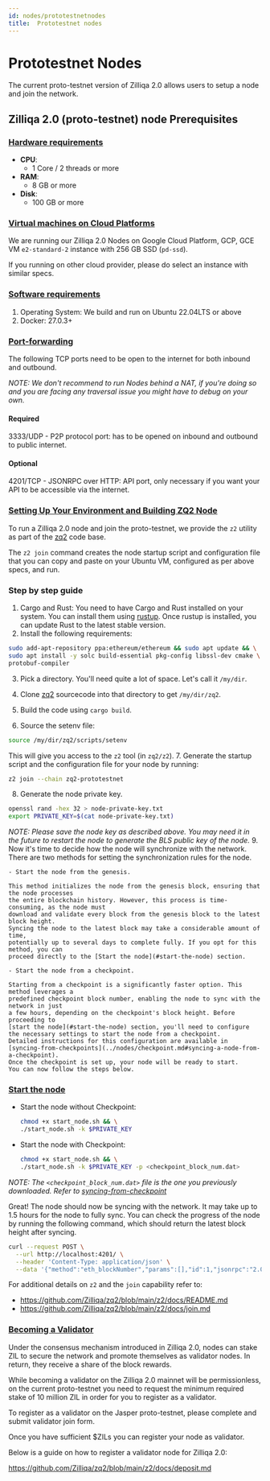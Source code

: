 ```yaml
---
id: nodes/prototestnetnodes
title:  Prototestnet nodes 
---
```


# Prototestnet Nodes

The current proto-testnet version of Zilliqa 2.0 allows users to setup a node
and join the network.

## Zilliqa 2.0 (proto-testnet) node Prerequisites

### [Hardware requirements](#hardware-requirements)

- **CPU**:
    - 1 Core / 2 threads or more
- **RAM**:
    - 8 GB or more
- **Disk**:
    - 100 GB or more

### [Virtual machines on Cloud Platforms](#virtual-machines-on-cloud-platforms)

We are running our Zilliqa 2.0 Nodes on Google Cloud Platform, GCP,
GCE VM `e2-standard-2` instance with 256 GB SSD (`pd-ssd`).

If you running on other cloud provider, please do select an instance with
similar specs.

### [Software requirements](#software-requirements)

1. Operating System: We build and run on Ubuntu 22.04LTS or above
2. Docker: 27.0.3+

### [Port-forwarding](#port-forwarding)

The following TCP ports need to be open to the internet for both inbound and
outbound.

_NOTE: We don't recommend to run Nodes behind a NAT, if you're doing so
and you are facing any traversal issue you might have to debug on your own._

#### Required

3333/UDP - P2P protocol port: has to be opened on inbound and outbound to
public internet.

#### Optional

4201/TCP - JSONRPC over HTTP: API port, only necessary if you want your API to
be accessible via the internet.

### [Setting Up Your Environment and Building ZQ2 Node](#setup-a-node)

To run a Zilliqa 2.0 node and join the proto-testnet, we provide the `z2`
utility as part of the [zq2](https://github.com/Zilliqa/zq2/blob/main/) code
base.

The `z2 join` command creates the node startup script and configuration
file that you can copy and paste on your Ubuntu VM, configured as per above specs,
and run.

### Step by step guide

1. Cargo and Rust: You need to have Cargo and Rust installed on your system.
  You can install them using [rustup](https://rustup.rs/). Once rustup is installed,
  you can update Rust to the latest stable version.
2. Install the following requirements:
  ```bash
  sudo add-apt-repository ppa:ethereum/ethereum && sudo apt update && \
  sudo apt install -y solc build-essential pkg-config libssl-dev cmake \
  protobuf-compiler
  ```
3. Pick a directory. You'll need quite a lot of space. Let's call it `/my/dir`.
4. Clone [zq2](https://github.com/zilliqa/zq2) sourcecode into that directory to get `/my/dir/zq2`.

5. Build the code using `cargo build`.
6. Source the setenv file:
  ```bash
  source /my/dir/zq2/scripts/setenv
  ```
  This will give you access to the `z2` tool (in `zq2/z2`).
7. Generate the startup script and the configuration file for your node by running:
  ```bash
  z2 join --chain zq2-prototestnet
  ```
8. Generate the node private key.
  ```bash
  openssl rand -hex 32 > node-private-key.txt
  export PRIVATE_KEY=$(cat node-private-key.txt)
  ```
  _NOTE: Please save the node key as described above. You may need it
  in the future to restart the node to generate the BLS public
  key of the node._
9. Now it's time to decide how the node will synchronize with the network. 
There are two methods for setting the synchronization rules for the node.

    - Start the node from the genesis.

    This method initializes the node from the genesis block, ensuring that the node processes 
    the entire blockchain history. However, this process is time-consuming, as the node must 
    download and validate every block from the genesis block to the latest block height. 
    Syncing the node to the latest block may take a considerable amount of time, 
    potentially up to several days to complete fully. If you opt for this method, you can 
    proceed directly to the [Start the node](#start-the-node) section.

    - Start the node from a checkpoint.

    Starting from a checkpoint is a significantly faster option. This method leverages a 
    predefined checkpoint block number, enabling the node to sync with the network in just 
    a few hours, depending on the checkpoint's block height. Before proceeding to 
    [start the node](#start-the-node) section, you'll need to configure 
    the necessary settings to start the node from a checkpoint.  
    Detailed instructions for this configuration are available in 
    [syncing-from-checkpoints](../nodes/checkpoint.md#syncing-a-node-from-a-checkpoint). 
    Once the checkpoint is set up, your node will be ready to start.
    You can now follow the steps below.

### [Start the node](#start-the-node)
* Start the node without Checkpoint:
  ```bash
  chmod +x start_node.sh && \
  ./start_node.sh -k $PRIVATE_KEY
  ```

* Start the node with Checkpoint:
  ```bash
  chmod +x start_node.sh && \
  ./start_node.sh -k $PRIVATE_KEY -p <checkpoint_block_num.dat>
  ```
_NOTE: The `<checkpoint_block_num.dat>` file is the one you previously downloaded. Refer to [syncing-from-checkpoint](../nodes/checkpoint.md#syncing-a-node-from-a-checkpoint)_

Great! The node should now be syncing with the network. It may
take up to 1.5 hours for the node to fully sync. You can check the progress
of the node by running the following command, which should return the latest
block height after syncing.
```bash
curl --request POST \
  --url http://localhost:4201/ \
  --header 'Content-Type: application/json' \
  --data '{"method":"eth_blockNumber","params":[],"id":1,"jsonrpc":"2.0"}'
```

For additional details on `z2` and the `join` capability refer to:

- <https://github.com/Zilliqa/zq2/blob/main/z2/docs/README.md>
- <https://github.com/Zilliqa/zq2/blob/main/z2/docs/join.md>

### [Becoming a Validator](#becoming-a-validator)

Under the consensus mechanism introduced in Zilliqa 2.0, nodes can stake ZIL to secure
the network and promote themselves as validator nodes. In return, they receive a 
share of the block rewards.

While becoming a validator on the Zilliqa 2.0 mainnet will be permissionless,
on the current proto-testnet you need to request the minimum required stake of
10 million ZIL in order for you to register as a validator.

To register as a validator on the Jasper proto-testnet, please complete and
submit validator join form.

Once you have sufficient $ZILs you can register your node as validator.

Below is a guide on how to register a validator node for Zilliqa 2.0:

<https://github.com/Zilliqa/zq2/blob/main/z2/docs/deposit.md>
